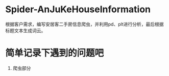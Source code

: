 # Spider-AnJuKeHouseInformation
根据客户需求，编写安居客二手房信息爬虫，并利用pd、plt进行分析，最后根据标题文本生成词云。

# 简单记录下遇到的问题吧


1. 爬虫部分
